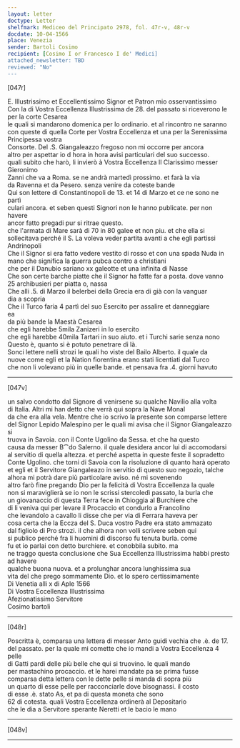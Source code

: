 ```yaml
---
layout: letter
doctype: Letter
shelfmark: Mediceo del Principato 2978, fol. 47r-v, 48r-v
docdate: 10-04-1566
place: Venezia
sender: Bartoli Cosimo
recipient: [Cosimo I or Francesco I de' Medici]
attached_newsletter: TBD
reviewed: "No"
---
```


[047r]  
  
  
E. Illustrissimo et Eccellentissimo Signor et Patron mio osservantissimo  
Con la di Vostra Eccellenza Illustrissima de 28. del passato si riceverono le per la corte Cesarea  
le quali si mandarono domenica per lo ordinario. et al rincontro ne saranno  
con queste di quella Corte per Vostra Eccellenza et una per la Serenissima Principessa vostra  
Consorte. Del .S. Giangaleazzo fregoso non mi occorre per ancora  
altro per aspettar io d hora in hora avisi particulari del suo successo.  
quali subito che harò, li invierò à Vostra Eccellenza Il Clarissimo messer Gieronimo  
Zanni che va a Roma. se ne andrà martedì prossimo. et farà la via  
da Ravenna et da Pesero. senza venire da coteste bande  
Qui son lettere di Constantinopoli de 13. et 14 di Marzo et ce ne sono ne partì  
culari ancora. et seben questi Signori non le hanno publicate. per non havere  
ancor fatto pregadi pur si ritrae questo.  
che l'armata di Mare sarà di 70 in 80 galee et non piu. et che ella si  
sollecitava perché il S. La voleva veder partita avanti a che egli partissi  
Andrinopoli  
Che il Signor si era fatto vedere vestito di rosso et con una spada Nuda in  
mano che significa la guerra pubca contro a christiani  
che per il Danubio sariano xx galeotte et una infinita di Nasse  
Che son certe barche piatte che il Signor ha fatte far a posta. dove vanno  
25 archibusieri per piatta o, nassa  
Che alli .5. di Marzo il belerbei della Grecia era di già con la vanguar  
dia a scopria  
Che il Turco faria 4 partì del suo Esercito per assalire et danneggiare  
ea  
da più bande la Maestà Cesarea  
che egli harebbe 5mila Zanizeri in lo esercito  
che egli harebbe 40mila Tartari in suo aiuto. et i Turchi sarie senza nono  
Questo è, quanto si è potuto penetrare di là.  
Sonci lettere nelli strozi le quali ho viste del Bailo Alberto. il quale da  
nuove come egli et la Nation fiorentina erano stati licentiati dal Turco  
che non li volevano più in quelle bande. et pensava fra .4. giorni havuto  
  
---  

[047v]  
  
  
un salvo condotto dal Signore di venirsene su qualche Navilio alla volta  
di Italia. Altri mi han detto che verrà qui sopra la Nave Monal  
da che era alla vela. Mentre che io scrivo la presente son comparse lettere  
del Signor Lepido Malespino per le quali mi avisa che il Signor Giangaleazzo si  
truova in Savoia. con il Conte Ugolino da Sessa. et che ha questo  
causa da messer B⁀do Salerno. il quale desidera ancor lui di accomodarsi  
al servitio di quella altezza. et perché aspetta in queste feste il sopradetto  
Conte Ugolino. che torni di Savoia con la risoluzione di quanto harà operato  
et egli et il Servitore Giangaleazo in servitio di questo suo negozio, talche  
alhora mi potrà dare più particolare aviso. né mi sovenendo  
altro farò fine pregando Dio per la felicità di Vostra Eccellenza la quale  
non si maraviglierà se io non le scrissi stercoledì passato, la burla che  
un giovanaccio di questa Terra fece in Chioggia al Burchiere che  
di li veniva qui per levare il Procaccio et condurlo a Francolino  
che levandolo a cavallo li disse che per via di Ferrara haveva per  
cosa certa che la Eccza del S. Duca vostro Padre era stato ammazato  
dal figliolo di Pro strozi. il che alhora non volli scrivere seben qui  
si publico perché fra li huomini di discorso fu tenuta burla. come  
fu et io parlai con detto burchiere. et conobbila subito. ma  
ne traggo questa conclusione che Sua Eccellenza Illustrissima habbi presto ad havere  
qualche buona nuova. et a prolunghar ancora lunghissima sua  
vita del che prego sommamente Dio. et lo spero certissimamente  
Di Venetia alli x di Aple 1566  
Di Vostra Eccellenza Illustrissima  
Afezionatissimo Servitore  
Cosimo bartoli  
  
---  

[048r]  
  
  
Poscritta è, comparsa una lettera di messer Anto guidi vechia che .è. de 17.  
del passato. per la quale mi comette che io mandi a Vostra Eccellenza 4 pelle  
di Gatti pardi delle più belle che qui si truovino. le quali mando  
per mastachino procaccio. et le harei mandate pa se prima fusse  
comparsa detta lettera con le dette pelle si manda di sopra più  
un quarto di esse pelle per racconciarle dove bisognassi. il costo  
di esse .è. stato As, et pa di questa moneta che sono  
62 di cotesta. quali Vostra Eccellenza ordinerà al Depositario  
che le dia a Servitore sperante Neretti et le bacio le mano  
  
---  

[048v]  
  
  
  
---  

